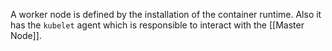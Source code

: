 A worker node is defined by the installation of the container runtime. Also it has the `kubelet` agent which is responsible to interact with the [[Master Node]].